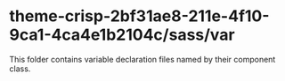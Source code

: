 # theme-crisp-2bf31ae8-211e-4f10-9ca1-4ca4e1b2104c/sass/var

This folder contains variable declaration files named by their component class.
